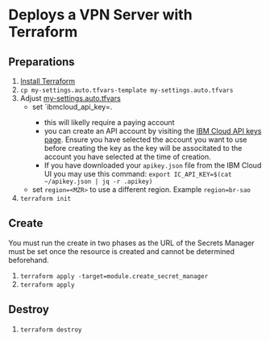 # Deploys a VPN Server with Terraform

## Preparations

1. [Install Terraform](https://learn.hashicorp.com/tutorials/terraform/install-cli)
2. `cp my-settings.auto.tfvars-template my-settings.auto.tfvars`
3. Adjust [my-settings.auto.tfvars](my-settings.auto.tfvars)
   - set `ibmcloud_api_key=<your API key>.
      - this will likelly require a paying account
      - you can create an API account by visiting the [IBM Cloud API keys page](https://cloud.ibm.com/iam/apikeys). Ensure you have
        selected the account you want to use before creating the key as the key will be associtated to the account you have selected
        at the time of creation.
      - If you have downloaded your `apikey.json` file from the IBM Cloud UI you may use this command:
        `export IC_API_KEY=$(cat ~/apikey.json | jq -r .apikey)`
   - set `region=<MZR>` to use a different region. Example `region=br-sao`
4. `terraform init`

## Create

You must run the create in two phases as the URL of the Secrets Manager must be set once the resource is created and cannot be determined beforehand.

1. `terraform apply -target=module.create_secret_manager`
2. `terraform apply`

## Destroy

1. `terraform destroy`

